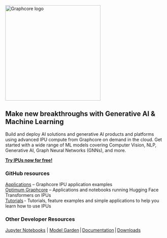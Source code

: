 <picture>
  <source media="(prefers-color-scheme: dark)" srcset="https://user-images.githubusercontent.com/81682248/226963550-21eaaf59-ee3c-49a9-8e75-b76d740ddd09.png">
  <img width="300" alt="Graphcore logo" src="https://user-images.githubusercontent.com/81682248/226963440-9cae0ac4-ebf5-407a-9870-5679e434cada.png">
</picture>

## Make new breakthroughs with Generative AI & Machine Learning

Build and deploy AI solutions and generative AI products and platforms using advanced IPU compute from Graphcore on demand in the cloud. Get started with a wide range of ML models covering Computer Vision, NLP, Generative AI, Graph Neural Networks (GNNs), and more. 

**[Try IPUs now for free!](https://www.graphcore.ai/paperspace)**

### GitHub resources 
[Applications](https://github.com/graphcore/examples) – Graphcore IPU application examples<br>
[Optimum Graphcore](https://github.com/huggingface/optimum-graphcore) – Applications and notebooks running  Hugging Face  Transformers on IPUs<br>
[Tutorials](https://github.com/graphcore/examples/tree/master/tutorials) - Tutorials, feature examples and simple applications to help you learn how to use IPUs<br>

### Other Developer Resources 
[Jupyter Notebooks](https://www.graphcore.ai/ipu-jupyter-notebooks) | [Model Garden](https://www.graphcore.ai/resources/model-garden) | [Documentation](https://docs.graphcore.ai/en/latest/) | [Downloads](https://www.graphcore.ai/downloads)
